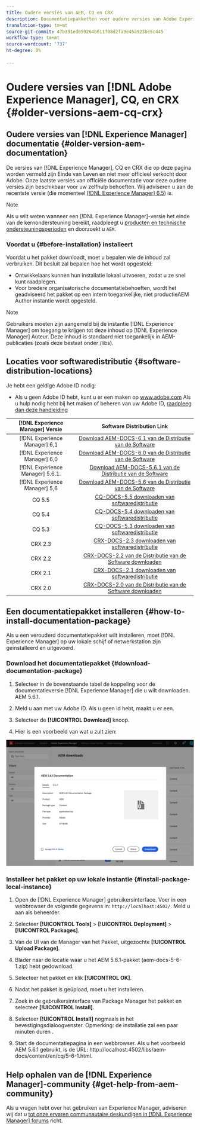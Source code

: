```yaml
---
title: Oudere versies van AEM, CQ en CRX
description: Documentatiepakketten voor oudere versies van Adobe Experience Manager, CQ en CRX.
translation-type: tm+mt
source-git-commit: 47b391ed659264b611f08d2fa9e45a923be5c445
workflow-type: tm+mt
source-wordcount: '737'
ht-degree: 0%

---
```



# Oudere versies van [!DNL Adobe Experience Manager], CQ, en CRX {#older-versions-aem-cq-crx}

## Oudere versies van [!DNL Experience Manager] documentatie {#older-version-aem-documentation}

De versies van [!DNL Experience Manager], CQ en CRX die op deze pagina worden vermeld zijn Einde van Leven en niet meer officieel verkocht door Adobe. Onze laatste versies van officiële documentatie voor deze oudere versies zijn beschikbaar voor uw zelfhulp behoeften. Wij adviseren u aan de recentste versie (die momenteel [[!DNL Experience Manager] 6.5](https://experienceleague.adobe.com/docs/experience-manager-65.html)) is.

>[!NOTE]
>
>Als u wilt weten wanneer een [!DNL Experience Manager]-versie het einde van de kernondersteuning bereikt, raadpleegt u [producten en technische ondersteuningsperioden](https://helpx.adobe.com/support/programs/eol-matrix.html) en doorzoekt u `AEM`.

### Voordat u {#before-installation} installeert

Voordat u het pakket downloadt, moet u bepalen wie de inhoud zal verbruiken. Dit besluit zal bepalen hoe het wordt opgesteld:

* Ontwikkelaars kunnen hun installatie lokaal uitvoeren, zodat u ze snel kunt raadplegen.
* Voor bredere organisatorische documentatiebehoeften, wordt het geadviseerd het pakket op een intern toegankelijke, niet productieAEM Author instantie wordt opgesteld.

>[!NOTE]
>
>Gebruikers moeten zijn aangemeld bij de instantie [!DNL Experience Manager] om toegang te krijgen tot deze inhoud op [!DNL Experience Manager] Auteur. Deze inhoud is standaard niet toegankelijk in AEM-publicaties (zoals deze bestaat onder /libs).

## Locaties voor softwaredistributie {#software-distribution-locations}

Je hebt een geldige Adobe ID nodig:

* Als u geen Adobe ID hebt, kunt u er een maken op www.adobe.com
Als u hulp nodig hebt bij het maken of beheren van uw Adobe ID, [raadpleeg dan deze handleiding](https://helpx.adobe.com/manage-account.html)

| [!DNL Experience Manager] Versie | Software Distribution Link |
|:-----------:|:--------------------------------------------------:|
| [!DNL Experience Manager] 6,1 | [Download AEM-DOCS-6.1 van de Distributie van de Software](https://experience.adobe.com/#/downloads/content/software-distribution/en/aem.html?package=/content/software-distribution/en/details.html/content/dam/aem/public/adobe/packages/aem-docs/aem-docs-6-1.zip) |
| [!DNL Experience Manager] 6,0 | [Download AEM-DOCS-6.0 van de Distributie van de Software](https://experience.adobe.com/#/downloads/content/software-distribution/en/aem.html?package=/content/software-distribution/en/details.html/content/dam/aem/public/adobe/packages/aem-docs/aem-docs-6-0.zip) |
| [!DNL Experience Manager] 5.6.1. | [Download AEM-DOCS-5.6.1 van de Distributie van de Software](https://experience.adobe.com/#/downloads/content/software-distribution/en/aem.html?package=/content/software-distribution/en/details.html/content/dam/aem/public/adobe/packages/aem-docs/aem-docs-5-6-1.zip) |
| [!DNL Experience Manager] 5,6 | [Download AEM-DOCS-5.6 van de Distributie van de Software](https://experience.adobe.com/#/downloads/content/software-distribution/en/aem.html?package=/content/software-distribution/en/details.html/content/dam/aem/public/adobe/packages/aem-docs/aem-docs-5-6.zip) |
| CQ 5.5 | [CQ-DOCS-5.5 downloaden van softwaredistributie](https://experience.adobe.com/#/downloads/content/software-distribution/en/aem.html?package=%2Fcontent%2Fsoftware-distribution%2Fen%2Fdetails.html%2Fcontent%2Fdam%2Faem%2Fpublic%2Fadobe%2Fpackages%2Faem-docs%2Faem-docs-5-5.zip) |
| CQ 5.4 | [CQ-DOCS-5.4 downloaden van softwaredistributie](https://experience.adobe.com/#/downloads/content/software-distribution/en/aem.html?package=/content/software-distribution/en/details.html/content/dam/aem/public/adobe/packages/aem-docs/aem-docs-5-4.zip) |
| CQ 5.3 | [CQ-DOCS-5.3 downloaden van softwaredistributie](https://experience.adobe.com/#/downloads/content/software-distribution/en/aem.html?package=/content/software-distribution/en/details.html/content/dam/aem/public/adobe/packages/aem-docs/aem-docs-5-3.zip) |
| CRX 2.3 | [CRX-DOCS-2.3 downloaden van softwaredistributie](https://experience.adobe.com/#/downloads/content/software-distribution/en/aem.html?package=/content/software-distribution/en/details.html/content/dam/aem/public/adobe/packages/aem-docs/crx-docs-2-3.zip) |
| CRX 2.2 | [CRX-DOCS-2.2 van de Distributie van de Software downloaden](https://experience.adobe.com/#/downloads/content/software-distribution/en/aem.html?package=/content/software-distribution/en/details.html/content/dam/aem/public/adobe/packages/aem-docs/crx-docs-2-2.zip) |
| CRX 2.1 | [CRX-DOCS-2.1 downloaden van softwaredistributie](https://experience.adobe.com/#/downloads/content/software-distribution/en/aem.html?package=/content/software-distribution/en/details.html/content/dam/aem/public/adobe/packages/aem-docs/crx-docs-2-1.zip) |
| CRX 2.0 | [CRX-DOCS-2.0 van de Distributie van de Software downloaden](https://experience.adobe.com/#/downloads/content/software-distribution/en/aem.html?package=/content/software-distribution/en/details.html/content/dam/aem/public/adobe/packages/aem-docs/crx-docs-2-0.zip) |

## Een documentatiepakket installeren {#how-to-install-documentation-package}

Als u een verouderd documentatiepakket wilt installeren, moet [!DNL Experience Manager] op uw lokale schijf of netwerkstation zijn geïnstalleerd en uitgevoerd.

### Download het documentatiepakket {#download-documentation-package}

1. Selecteer in de bovenstaande tabel de koppeling voor de documentatieversie [!DNL Experience Manager] die u wilt downloaden. AEM 5.6.1.

1. Meld u aan met uw Adobe ID. Als u geen id hebt, maakt u er een.

1. Selecteer de **[!UICONTROL Download]** knoop.

1. Hier is een voorbeeld van wat u zult zien:

![Voorbeeld van softwaredistributie](assets/screen_shot_2020-07-10at161922.jpg)

### Installeer het pakket op uw lokale instantie {#install-package-local-instance}

1. Open de [!DNL Experience Manager] gebruikersinterface. Voer in een webbrowser de volgende gegevens in: `http://localhost:4502/`. Meld u aan als beheerder.

1. Selecteer **[!UICONTROL Tools]** > **[!UICONTROL Deployment]** > **[!UICONTROL Packages]**.

1. Van de UI van de Manager van het Pakket, uitgezochte **[!UICONTROL Upload Package]**.

1. Blader naar de locatie waar u het AEM 5.6.1-pakket (aem-docs-5-6-1.zip) hebt gedownload.

1. Selecteer het pakket en klik **[!UICONTROL OK]**.

1. Nadat het pakket is geüpload, moet u het installeren.

1. Zoek in de gebruikersinterface van Package Manager het pakket en selecteer **[!UICONTROL Install]**.

1. Selecteer **[!UICONTROL Install]** nogmaals in het bevestigingsdialoogvenster. Opmerking: de installatie zal een paar minuten duren .

1. Start de documentatiepagina in een webbrowser. Als u het voorbeeld AEM 5.6.1 gebruikt, is de URL: http://localhost:4502/libs/aem-docs/content/en/cq/5-6-1.html.

## Help ophalen van de [!DNL Experience Manager]-community {#get-help-from-aem-community}

Als u vragen hebt over het gebruiken van Experience Manager, adviseren wij dat u [tot onze ervaren communautaire deskundigen in  [!DNL Experience Manager] forums](https://experienceleaguecommunities.adobe.com/t5/adobe-experience-manager/ct-p/adobe-experience-manager-community) richt.
